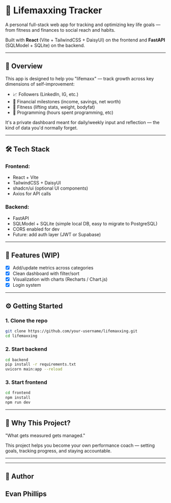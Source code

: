 # 🧠 Lifemaxxing Tracker

A personal full-stack web app for tracking and optimizing key life goals — from fitness and finances to social reach and habits.

Built with **React** (Vite + TailwindCSS + DaisyUI) on the frontend and **FastAPI** (SQLModel + SQLite) on the backend.

---

## 🚀 Overview

This app is designed to help you "lifemaxx" — track growth across key dimensions of self-improvement:
- 📈 Followers (LinkedIn, IG, etc.)
- 💸 Financial milestones (income, savings, net worth)
- 💪 Fitness (lifting stats, weight, bodyfat)
- 🧠 Programming (hours spent programming, etc)

It's a private dashboard meant for daily/weekly input and reflection — the kind of data you'd normally forget.

---

## 🛠 Tech Stack

### Frontend:
- React + Vite
- TailwindCSS + DaisyUI
- shadcn/ui (optional UI components)
- Axios for API calls

### Backend:
- FastAPI
- SQLModel + SQLite (simple local DB, easy to migrate to PostgreSQL)
- CORS enabled for dev
- Future: add auth layer (JWT or Supabase)

---

## 🧩 Features (WIP)

- [x] Add/update metrics across categories
- [x] Clean dashboard with filter/sort
- [x] Visualization with charts (Recharts / Chart.js)
- [x] Login system

---

## ⚙️ Getting Started

### 1. Clone the repo
```bash
git clone https://github.com/your-username/lifemaxxing.git
cd lifemaxxing
```

### 2. Start backend
```bash
cd backend
pip install -r requirements.txt
uvicorn main:app --reload
```

### 3. Start frontend
```bash
cd frontend
npm install
npm run dev
```

---

## 🌱 Why This Project?

"What gets measured gets managed."

This project helps you become your own performance coach — setting goals, tracking progress, and staying accountable.

---

---


## 🧊 Author

**Evan Phillips**  
---
